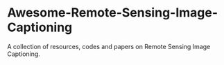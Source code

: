 # Awesome-Remote-Sensing-Image-Captioning
A collection of resources, codes and papers on Remote Sensing Image Captioning.
